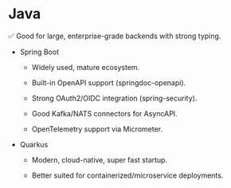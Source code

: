 # Java

✅ Good for large, enterprise-grade backends with strong typing.

- Spring Boot

  - Widely used, mature ecosystem.

  - Built-in OpenAPI support (springdoc-openapi).

  - Strong OAuth2/OIDC integration (spring-security).

  - Good Kafka/NATS connectors for AsyncAPI.

  - OpenTelemetry support via Micrometer.

- Quarkus

  - Modern, cloud-native, super fast startup.

  - Better suited for containerized/microservice deployments.
